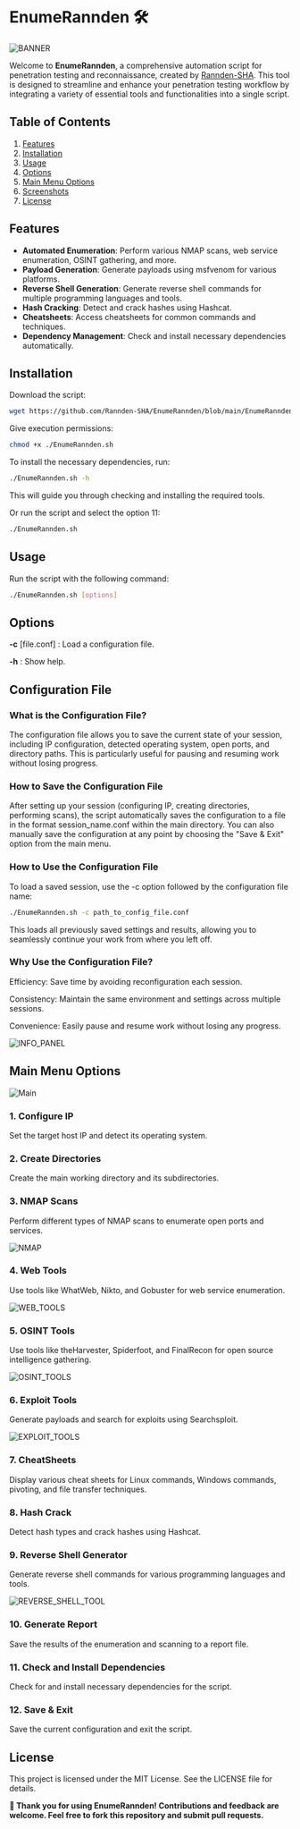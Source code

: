 # EnumeRannden 🛠️

![BANNER](https://github.com/Rannden-SHA/EnumeRannden/blob/main/Images/banner.png)

Welcome to **EnumeRannden**, a comprehensive automation script for penetration testing and reconnaissance, created by [Rannden-SHA](https://github.com/Rannden-SHA). This tool is designed to streamline and enhance your penetration testing workflow by integrating a variety of essential tools and functionalities into a single script.

## Table of Contents

1. [Features](#features)
2. [Installation](#installation)
3. [Usage](#usage)
4. [Options](#options)
5. [Main Menu Options](#main-menu-options)
6. [Screenshots](#screenshots)
7. [License](#license)

## Features

- **Automated Enumeration**: Perform various NMAP scans, web service enumeration, OSINT gathering, and more.
- **Payload Generation**: Generate payloads using msfvenom for various platforms.
- **Reverse Shell Generation**: Generate reverse shell commands for multiple programming languages and tools.
- **Hash Cracking**: Detect and crack hashes using Hashcat.
- **Cheatsheets**: Access cheatsheets for common commands and techniques.
- **Dependency Management**: Check and install necessary dependencies automatically.

## Installation

Download the script:

```bash
wget https://github.com/Rannden-SHA/EnumeRannden/blob/main/EnumeRannden.sh
```
Give execution permissions:

```bash
chmod +x ./EnumeRannden.sh
```
To install the necessary dependencies, run:

```bash
./EnumeRannden.sh -h
```
This will guide you through checking and installing the required tools.

Or run the script and select the option 11:
```bash
./EnumeRannden.sh
```

## Usage
Run the script with the following command:

```bash
./EnumeRannden.sh [options]
```
## Options
**-c** [file.conf] : Load a configuration file.

**-h** : Show help.

## Configuration File
### What is the Configuration File?
The configuration file allows you to save the current state of your session, including IP configuration, detected operating system, open ports, and directory paths. This is particularly useful for pausing and resuming work without losing progress.

### How to Save the Configuration File
After setting up your session (configuring IP, creating directories, performing scans), the script automatically saves the configuration to a file in the format session_name.conf within the main directory. You can also manually save the configuration at any point by choosing the "Save & Exit" option from the main menu.

### How to Use the Configuration File
To load a saved session, use the -c option followed by the configuration file name:

```bash
./EnumeRannden.sh -c path_to_config_file.conf
```
This loads all previously saved settings and results, allowing you to seamlessly continue your work from where you left off.

### Why Use the Configuration File?
Efficiency: Save time by avoiding reconfiguration each session.

Consistency: Maintain the same environment and settings across multiple sessions.

Convenience: Easily pause and resume work without losing any progress.

![INFO_PANEL](https://github.com/Rannden-SHA/EnumeRannden/blob/main/Images/info_panel.png)

## Main Menu Options

![Main](https://github.com/Rannden-SHA/EnumeRannden/blob/main/Images/main.png)

### 1. Configure IP
Set the target host IP and detect its operating system.

### 2. Create Directories
Create the main working directory and its subdirectories.

### 3. NMAP Scans
Perform different types of NMAP scans to enumerate open ports and services.

![NMAP](https://github.com/Rannden-SHA/EnumeRannden/blob/main/Images/nmap.png)

### 4. Web Tools
Use tools like WhatWeb, Nikto, and Gobuster for web service enumeration.

![WEB_TOOLS](https://github.com/Rannden-SHA/EnumeRannden/blob/main/Images/web_tools.png)

### 5. OSINT Tools
Use tools like theHarvester, Spiderfoot, and FinalRecon for open source intelligence gathering.

![OSINT_TOOLS](https://github.com/Rannden-SHA/EnumeRannden/blob/main/Images/osint_tools.png)

### 6. Exploit Tools
Generate payloads and search for exploits using Searchsploit.

![EXPLOIT_TOOLS](https://github.com/Rannden-SHA/EnumeRannden/blob/main/Images/exploit_tools.png)

### 7. CheatSheets
Display various cheat sheets for Linux commands, Windows commands, pivoting, and file transfer techniques.

### 8. Hash Crack
Detect hash types and crack hashes using Hashcat.

### 9. Reverse Shell Generator
Generate reverse shell commands for various programming languages and tools.

![REVERSE_SHELL_TOOL](https://github.com/Rannden-SHA/EnumeRannden/blob/main/Images/reverse_shell_tool.png)

### 10. Generate Report
Save the results of the enumeration and scanning to a report file.


### 11. Check and Install Dependencies
Check for and install necessary dependencies for the script.

### 12. Save & Exit
Save the current configuration and exit the script.


## License
This project is licensed under the MIT License. See the LICENSE file for details.

**🌟 Thank you for using EnumeRannden! Contributions and feedback are welcome. Feel free to fork this repository and submit pull requests.**
